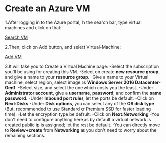 # **Create an Azure VM**

1.After logging in to the Azure portal, In the search bar, type virtual machines and click on that:

[Search VM](https://user-images.githubusercontent.com/83011430/115717971-53ba3200-a398-11eb-85de-37f117873ef2.png)

2.Then, click on Add button, and select Virtual-Machine:

[Add VM](https://user-images.githubusercontent.com/83011430/115718614-e78bfe00-a398-11eb-8d05-7b7d5e563838.png)

3.It will take you to Create a Virtual Machine page:
 -Select the subscription you'll be using for creating this VM.
 -Select on create **new resource group**, and give a name to your **resource group**.
 -Give a name to your Virtual machine, select region, select image as **Windows Server 2016 Datacenter-Gen1**.
 -Select size, and select the one which costs you the least.
 -Under **Administrator account**, give a **username**, **password**, and confirm the **same password**.
 -Under **Inbound port rules**, let the ports be default.
 -Click on **Next:Disks**
 -Under **Disk options**, you can select any of the **OS disk type** (But, recommended to use Standard or Premium SSD for faster loading time).
 -Let the encryption type be default.
 -Click on **Next:Networking**
 -You don't need to configure anything here,as by default a virtual network is created public ip is assigned; let the rest be default.
 -You can directly move to **Review+create** from **Networking** as you don't need to worry about the remaining sections.
 
 

